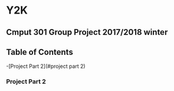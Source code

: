 # Y2K

## Cmput 301 Group Project 2017/2018 winter

## Table of Contents
-[Project Part 2](#project part 2)

### Project Part 2

